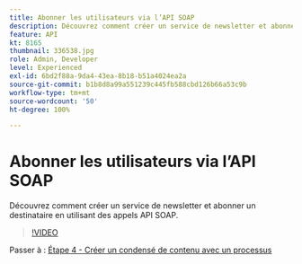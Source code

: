 ```yaml
---
title: Abonner les utilisateurs via l’API SOAP
description: Découvrez comment créer un service de newsletter et abonner un destinataire en utilisant des appels API SOAP.
feature: API
kt: 8165
thumbnail: 336538.jpg
role: Admin, Developer
level: Experienced
exl-id: 6bd2f88a-9da4-43ea-8b18-b51a4024ea2a
source-git-commit: b1b8d8a99a551239c445fb588cbd126b66a53c9b
workflow-type: tm+mt
source-wordcount: '50'
ht-degree: 100%

---
```


# Abonner les utilisateurs via l’API SOAP

Découvrez comment créer un service de newsletter et abonner un destinataire en utilisant des appels API SOAP.

>[!VIDEO](https://video.tv.adobe.com/v/336538?quality=12&learn=on)

Passer à : [Étape 4 - Créer un condensé de contenu avec un processus](/help/tutorial-use-soap-apis/create-article-alert-delivery-overview.md)
